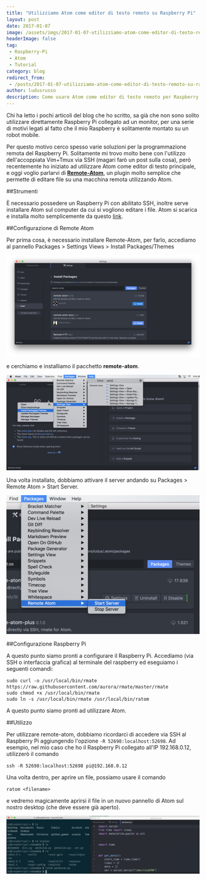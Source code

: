 ```yaml
---
title: "Utilizziamo Atom come editor di testo remoto su Raspberry Pi"
layout: post
date: 2017-01-07
image: /assets/imgs/2017-01-07-utilizziamo-atom-come-editor-di-testo-remoto-su-raspberry-pi.markdown/example.png
headerImage: false
tag:
 - Raspberry-Pi
 - Atom
 - Tutorial
category: blog
redirect_from:
 - /posts/2017-01-07-utilizziamo-atom-come-editor-di-testo-remoto-su-raspberry-pi
author: ludusrusso
description: Come usare Atom come editor di testo remoto per Raspberry Pi
---
```


Chi ha letto i pochi articoli del blog che ho scritto, sa già che non sono solito utilizzare direttamente Raspberry Pi collegato ad un monitor, per una serie di motivi legati al fatto che il mio Raspberry è solitamente montato su un robot mobile.

Per questo motivo cerco spesso varie soluzioni per la programmazione remota del Raspberry Pi. Solitamente mi trovo molto bene con l'utilizzo dell'accoppiata Vim+Tmux via SSH (magari farò un post sulla cosa), però recentemente ho iniziato ad utilizzare Atom come editor di testo principale, e oggi voglio parlarvi di [**Remote-Atom**](https://atom.io/packages/remote-atom), un plugin molto semplice che permette di editare file su una macchina remota utilizzando Atom.

##Strumenti

È necessario possedere un Raspberry Pi con abilitato SSH, inoltre serve installare Atom sul computer da cui si vogliono editare i file. Atom si scarica e installa molto semplicemente da questo [link](https://atom.io).

##Configurazione di Remote Atom

Per prima cosa, è necessario installare Remote-Atom, per farlo, accediamo al pannello Packages > Settings Views > Install Packages/Themes

![](/assets/imgs/2017-01-07-utilizziamo-atom-come-editor-di-testo-remoto-su-raspberry-pi.markdown/install.png)

e cerchiamo e installiamo il pacchetto **remote-atom**.

![](/assets/imgs/2017-01-07-utilizziamo-atom-come-editor-di-testo-remoto-su-raspberry-pi.markdown/open-install.png)

Una volta installato, dobbiamo attivare il server andando su Packages > Remote Atom > Start Server.

![](/assets/imgs/2017-01-07-utilizziamo-atom-come-editor-di-testo-remoto-su-raspberry-pi.markdown/start-server.png)

##Configurazione Raspberry Pi

A questo punto siamo pronti a configurare il Raspberry Pi. Accediamo (via SSH o interfaccia grafica) al terminale del raspberry ed eseguiamo i seguenti comandi:

```
sudo curl -o /usr/local/bin/rmate https://raw.githubusercontent.com/aurora/rmate/master/rmate
sudo chmod +x /usr/local/bin/rmate
sudo ln -s /usr/local/bin/rmate /usr/local/bin/ratom
```

A questo punto siamo pronti ad utilizzare Atom. 

##Utilizzo

Per utilizzare remote-atom, dobbiamo ricordarci di accedere via SSH al Raspberry Pi aggiungendo l'opzione `-R 52698:localhost:52698`. Ad esempio, nel mio caso che ho il Raspberry Pi collegato all'IP 192.168.0.12, utilizzerò il comando

```
ssh -R 52698:localhost:52698 pi@192.168.0.12
```

Una volta dentro, per aprire un file, possiamo usare il comando

```
ratom <filename>
```

e vedremo magicamente aprirsi il file in un nuovo pannello di Atom sul nostro desktop (che deve essere già aperto).

![](/assets/imgs/2017-01-07-utilizziamo-atom-come-editor-di-testo-remoto-su-raspberry-pi.markdown/example.png)
